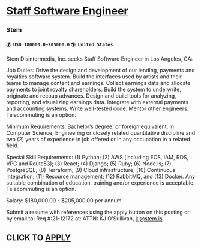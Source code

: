 # [Staff Software Engineer](https://www.remotewlb.com/apply/staff-software-engineer-92036)  
### Stem  
#### `💰 USD 180000.0~205000.0` `🌎 United States`  

Stem Disintermedia, Inc. seeks Staff Software Engineer in Los Angeles, CA:

Job Duties: Drive the design and development of our lending, payments and royalties software system. Build the interfaces used by artists and their teams to manage content and earnings. Collect earnings data and allocate payments to joint royalty shareholders. Build the system to underwrite, originate and recoup advances. Design and build tools for analyzing, reporting, and visualizing earnings data. Integrate with external payments and accounting systems. Write well-tested code. Mentor other engineers. Telecommuting is an option.

Minimum Requirements: Bachelor’s degree, or foreign equivalent, in Computer Science, Engineering or closely related quantitative discipline and two (2) years of experience in job offered or in any occupation in a related field.

Special Skill Requirements: (1) Python; (2) AWS (including ECS, IAM, RDS, VPC and Route53); (3) React; (4) Django; (5) Ruby; (6) Node.is; (7) PostgreSQL; (8) Terraform; (9) Cloud infrastructure; (10) Continuous integration; (11) Resource management; (12) RabbitMQ, and (13) Docker. Any suitable combination of education, training and/or experience is acceptable. Telecommuting is an option.

Salary: $180,000.00 - $205,000.00 per annum.

Submit a resume with references using the apply button on this posting or by email to: Req.#:21-12172 at: ATTN: KJ O'Sullivan, kj@stem.is.

  
## CLICK TO [APPLY](https://www.remotewlb.com/apply/staff-software-engineer-92036)

